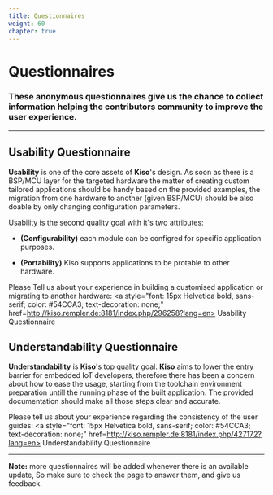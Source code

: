 ```yaml
---
title: Questionnaires
weight: 60
chapter: true
---
```


# Questionnaires

<h3> These anonymous questionnaires give us the chance to collect information helping the contributors community to improve the user experience.</h3>

------

##  Usability Questionnaire

**Usability** is one of the core assets of **Kiso**'s design. As soon as there is a BSP/MCU layer for the targeted hardware the matter of creating custom tailored applications should be handy based on the provided examples, the migration from one hardware to another (given BSP/MCU) should be also doable by only changing configuration parameters.

Usability is the second quality goal with it's two attributes:

- **(Configurability)**  each module can be configred for specific application purposes.

- **(Portability)**  Kiso supports applications to be protable to other hardware.

Please Tell us about your experience in building a customised application or migrating to another hardware: <a style="font: 15px Helvetica bold, sans-serif; color: #54CCA3; text-decoration: none;" href=http://kiso.rempler.de:8181/index.php/296258?lang=en> Usability Questionnaire  </a>

## Understandability Questionnaire

**Understandability** is **Kiso**'s top quality goal. **Kiso** aims to lower the entry barrier for embedded IoT developers, therefore there has been a concern about  how to ease the usage, starting from the toolchain environment preparation untill the running phase of the built application. The provided documentation should make all those steps clear and accurate.


Please tell us about your experience regarding the consistency of the user guides: <a style="font: 15px Helvetica bold, sans-serif; color: #54CCA3; text-decoration: none;" href=http://kiso.rempler.de:8181/index.php/427172?lang=en> Understandability Questionnaire </a>

------
**Note:** more questionnaires will be added whenever there is an available update, So make sure to check the page to answer them, and give us feedback.  
